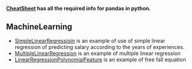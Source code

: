 #### [CheatSheet](cheatsheet/Pandas_Cheat_Sheet.pdf) has all the required info for pandas in python.
## MachineLearning
+ [SimpleLinearRegressioin](Regression/SimpleLinearRegression.ipynb) is an example of use of simple linear regression of predicting salary according to the years of experiences. 
+ [MultipleLinearRegression](Regression/MultipleLinearRegression.ipynb) is an example of multiple linear regression
+ [LinearRegressionPolynomialFeature](Regression/FreeFallPhysicsEquation.ipynb) is an example of free fall equation 
